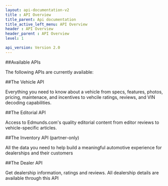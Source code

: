 ```yaml
---
layout: api-documentation-v2
title : API Overview
title_parent: Api documentation
title_active_left_menu: API Overview
header : API Overview
header_parent : API Overview
level: 1

api_version: Version 2.0
---
```



##Available APIs

The following APIs are currently available:


##The Vehicle API

Everything you need to know about a vehicle from specs, features, photos, pricing, maintenace, and incentives to vehcile ratings, reviews, and VIN decoding capabilities. 


##The Editorial API

Access to Edmunds.com's quality editorial content from editor reviews to vehicle-specific articles.


##The Inventory API (partner-only)

All the data you need to help build a meaningful automotive experience for dealerships and their customers


##The Dealer API

Get dealership information, ratings and reviews. All dealership details are available through this API



 

